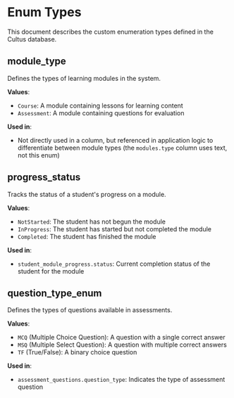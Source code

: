 # Enum Types

This document describes the custom enumeration types defined in the Cultus database.

## module_type

Defines the types of learning modules in the system.

**Values**:
- `Course`: A module containing lessons for learning content
- `Assessment`: A module containing questions for evaluation

**Used in**:
- Not directly used in a column, but referenced in application logic to differentiate between module types (the `modules.type` column uses text, not this enum)

## progress_status

Tracks the status of a student's progress on a module.

**Values**:
- `NotStarted`: The student has not begun the module
- `InProgress`: The student has started but not completed the module
- `Completed`: The student has finished the module

**Used in**:
- `student_module_progress.status`: Current completion status of the student for the module

## question_type_enum

Defines the types of questions available in assessments.

**Values**:
- `MCQ` (Multiple Choice Question): A question with a single correct answer
- `MSQ` (Multiple Select Question): A question with multiple correct answers
- `TF` (True/False): A binary choice question

**Used in**:
- `assessment_questions.question_type`: Indicates the type of assessment question 